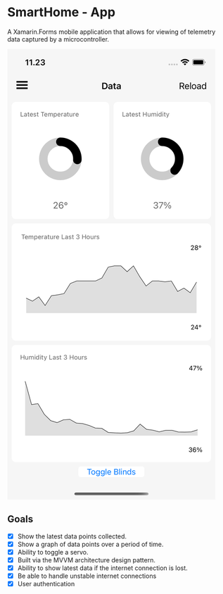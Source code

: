 # SmartHome - App
A Xamarin.Forms mobile application that allows for viewing of telemetry data captured by a microcontroller.

![screenshot.png](../docs/screenshot.png)

## Goals
- [x] Show the latest data points collected.
- [x] Show a graph of data points over a period of time.
- [x] Ability to toggle a servo.
- [x] Built via the MVVM architecture design pattern.
- [x] Ability to show latest data if the internet connection is lost.
- [x] Be able to handle unstable internet connections
- [x] User authentication